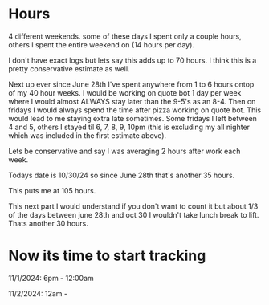 # Hours

4 different weekends. some of these days I spent only a couple hours, others I
spent the entire weekend on (14 hours per day).

I don't have exact logs but lets say this adds up to 70 hours. I think this is a
pretty conservative estimate as well.

Next up ever since June 28th I've spent anywhere from 1 to 6 hours ontop of my
40 hour weeks. I would be working on quote bot 1 day per week where I would
almost ALWAYS stay later than the 9-5's as an 8-4. Then on fridays I would
always spend the time after pizza working on quote bot. This would lead to me
staying extra late sometimes. Some fridays I left between 4 and 5, others I
stayed til 6, 7, 8, 9, 10pm (this is excluding my all nighter which was included
in the first estimate above).

Lets be conservative and say I was averaging 2 hours after work each week.

Todays date is 10/30/24 so since June 28th that's another 35 hours.

This puts me at 105 hours.

This next part I would understand if you don't want to count it but about 1/3 of
the days between june 28th and oct 30 I wouldn't take lunch break to lift. Thats
another 30 hours.

# Now its time to start tracking

11/1/2024: 6pm - 12:00am

11/2/2024: 12am -
